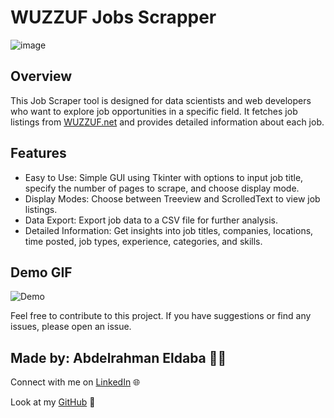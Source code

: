 # WUZZUF Jobs Scrapper
![image](https://integritycorp.net/wp-content/uploads/2023/02/07-integrity-Banner-Web.jpg)

## Overview
This Job Scraper tool is designed for data scientists and web developers who want to explore job opportunities in a specific field. It fetches job listings from [WUZZUF.net](https://wuzzuf.net/jobs/egypt) and provides detailed information about each job.

## Features
- Easy to Use: Simple GUI using Tkinter with options to input job title, specify the number of pages to scrape, and choose display mode.
- Display Modes: Choose between Treeview and ScrolledText to view job listings.
- Data Export: Export job data to a CSV file for further analysis.
- Detailed Information: Get insights into job titles, companies, locations, time posted, job types, experience, categories, and skills.

## Demo GIF
![Demo](demo_scrapper.gif)

Feel free to contribute to this project. If you have suggestions or find any issues, please open an issue.

## Made by: Abdelrahman Eldaba 👨‍💻

Connect with me on [LinkedIn](https://www.linkedin.com/in/abdelrahman-eldaba-739805192/) 🌐

Look at my [GitHub](https://github.com/Abdelrahman47-code) 🚀
